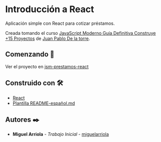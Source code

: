 # Introducción a React

Aplicación simple con React para cotizar préstamos.

Creada tomando el curso [JavaScript Moderno Guía Definitiva Construye +15 Proyectos](https://www.udemy.com/course/javascript-moderno-guia-definitiva-construye-10-proyectos/) de [Juan Pablo De la torre](https://www.udemy.com/user/juanpablodelatorrevaldez/).

## Comenzando 🚀

Ver el proyecto en [jsm-prestamos-react](https://pedantic-easley-360757.netlify.app/)

## Construido con 🛠️

- [React](https://es.reactjs.org/)
- [Plantilla README-español.md](https://gist.github.com/Villanuevand/6386899f70346d4580c723232524d35a)

## Autores ✒️

- **Miguel Arriola** - _Trabajo Inicial_ - [miguelarriola](https://github.com/miguelarriola)

<!-- Agregar proyecto a GitHub Pages -->

<!--
git init
git checkout -b gh-pages
git remote add origin https://github.com/miguelarriola/jsm-prestamos-react.git
git add .
git commit -m "primer commit"
git push -u origin gh-pages
    (puede solicitar autenticación)
 -->
